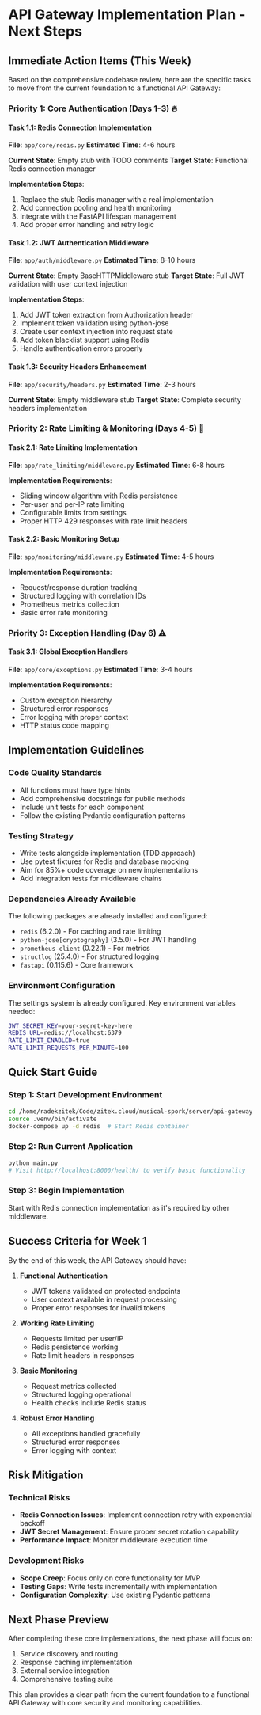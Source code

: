 # API Gateway Implementation Plan - Next Steps

## Immediate Action Items (This Week)

Based on the comprehensive codebase review, here are the specific tasks to move from the current foundation to a functional API Gateway:

### Priority 1: Core Authentication (Days 1-3) 🔥

#### Task 1.1: Redis Connection Implementation
**File**: `app/core/redis.py`
**Estimated Time**: 4-6 hours

**Current State**: Empty stub with TODO comments
**Target State**: Functional Redis connection manager

**Implementation Steps**:
1. Replace the stub Redis manager with a real implementation
2. Add connection pooling and health monitoring
3. Integrate with the FastAPI lifespan management
4. Add proper error handling and retry logic

#### Task 1.2: JWT Authentication Middleware
**File**: `app/auth/middleware.py`
**Estimated Time**: 8-10 hours

**Current State**: Empty BaseHTTPMiddleware stub
**Target State**: Full JWT validation with user context injection

**Implementation Steps**:
1. Add JWT token extraction from Authorization header
2. Implement token validation using python-jose
3. Create user context injection into request state
4. Add token blacklist support using Redis
5. Handle authentication errors properly

#### Task 1.3: Security Headers Enhancement
**File**: `app/security/headers.py`
**Estimated Time**: 2-3 hours

**Current State**: Empty middleware stub
**Target State**: Complete security headers implementation

### Priority 2: Rate Limiting & Monitoring (Days 4-5) 🎯

#### Task 2.1: Rate Limiting Implementation
**File**: `app/rate_limiting/middleware.py`
**Estimated Time**: 6-8 hours

**Implementation Requirements**:
- Sliding window algorithm with Redis persistence
- Per-user and per-IP rate limiting
- Configurable limits from settings
- Proper HTTP 429 responses with rate limit headers

#### Task 2.2: Basic Monitoring Setup
**File**: `app/monitoring/middleware.py`
**Estimated Time**: 4-5 hours

**Implementation Requirements**:
- Request/response duration tracking
- Structured logging with correlation IDs
- Prometheus metrics collection
- Basic error rate monitoring

### Priority 3: Exception Handling (Day 6) ⚠️

#### Task 3.1: Global Exception Handlers
**File**: `app/core/exceptions.py`
**Estimated Time**: 3-4 hours

**Implementation Requirements**:
- Custom exception hierarchy
- Structured error responses
- Error logging with proper context
- HTTP status code mapping

## Implementation Guidelines

### Code Quality Standards
- All functions must have type hints
- Add comprehensive docstrings for public methods
- Include unit tests for each component
- Follow the existing Pydantic configuration patterns

### Testing Strategy
- Write tests alongside implementation (TDD approach)
- Use pytest fixtures for Redis and database mocking
- Aim for 85%+ code coverage on new implementations
- Add integration tests for middleware chains

### Dependencies Already Available
The following packages are already installed and configured:
- `redis` (6.2.0) - For caching and rate limiting
- `python-jose[cryptography]` (3.5.0) - For JWT handling
- `prometheus-client` (0.22.1) - For metrics
- `structlog` (25.4.0) - For structured logging
- `fastapi` (0.115.6) - Core framework

### Environment Configuration
The settings system is already configured. Key environment variables needed:
```bash
JWT_SECRET_KEY=your-secret-key-here
REDIS_URL=redis://localhost:6379
RATE_LIMIT_ENABLED=true
RATE_LIMIT_REQUESTS_PER_MINUTE=100
```

## Quick Start Guide

### Step 1: Start Development Environment
```bash
cd /home/radekzitek/Code/zitek.cloud/musical-spork/server/api-gateway
source .venv/bin/activate
docker-compose up -d redis  # Start Redis container
```

### Step 2: Run Current Application
```bash
python main.py
# Visit http://localhost:8000/health/ to verify basic functionality
```

### Step 3: Begin Implementation
Start with Redis connection implementation as it's required by other middleware.

## Success Criteria for Week 1

By the end of this week, the API Gateway should have:

1. **Functional Authentication**
   - JWT tokens validated on protected endpoints
   - User context available in request processing
   - Proper error responses for invalid tokens

2. **Working Rate Limiting**
   - Requests limited per user/IP
   - Redis persistence working
   - Rate limit headers in responses

3. **Basic Monitoring**
   - Request metrics collected
   - Structured logging operational
   - Health checks include Redis status

4. **Robust Error Handling**
   - All exceptions handled gracefully
   - Structured error responses
   - Error logging with context

## Risk Mitigation

### Technical Risks
- **Redis Connection Issues**: Implement connection retry with exponential backoff
- **JWT Secret Management**: Ensure proper secret rotation capability
- **Performance Impact**: Monitor middleware execution time

### Development Risks
- **Scope Creep**: Focus only on core functionality for MVP
- **Testing Gaps**: Write tests incrementally with implementation
- **Configuration Complexity**: Use existing Pydantic patterns

## Next Phase Preview

After completing these core implementations, the next phase will focus on:
1. Service discovery and routing
2. Response caching implementation
3. External service integration
4. Comprehensive testing suite

This plan provides a clear path from the current foundation to a functional API Gateway with core security and monitoring capabilities.
